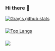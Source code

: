 ### Hi there 👋

<!--
**GrayFlash/GrayFlash** is a ✨ _special_ ✨ repository because its `README.md` (this file) appears on your GitHub profile.

Here are some ideas to get you started:

- 🔭 I’m currently working on ...
- 🌱 I’m currently learning ...
- 👯 I’m looking to collaborate on ...
- 🤔 I’m looking for help with ...
- 💬 Ask me about ...
- 📫 How to reach me: ...
- 😄 Pronouns: ...
- ⚡ Fun fact: ...
-->

[![Gray's github stats](https://github-readme-stats.vercel.app/api?username=GrayFlash&theme=dracula&hide=["issues"])](https://github.com/GrayFlash/github-readme-stats)

### 
[![Top Langs](https://github-readme-stats.vercel.app/api/top-langs/?username=GrayFlash)](https://github.com/GrayFlash/github-readme-stats)
### 
![](https://komarev.com/ghpvc/?username=GrayFlash&color=green)
